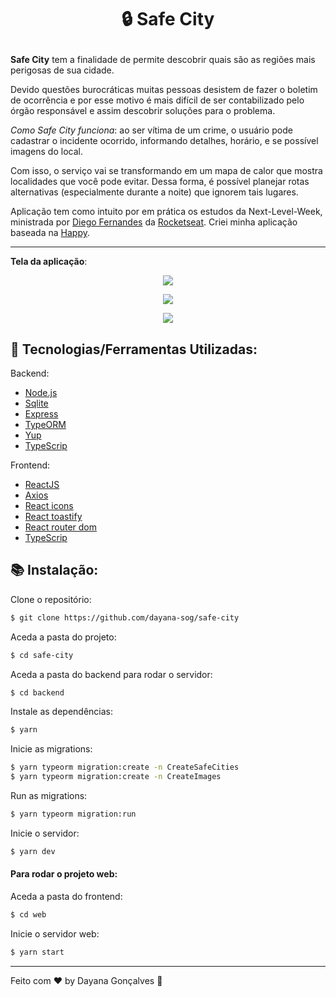 # <p align="center"> 🔒 Safe City </p>

**Safe City** tem a finalidade de permite descobrir quais são as regiões mais perigosas de sua cidade. 

Devido questões burocráticas muitas pessoas desistem de fazer o boletim de ocorrência e por esse motivo é mais difícil de ser contabilizado pelo órgão responsável e assim descobrir soluções para o problema.

*Como Safe City funciona*: ao ser vítima de um crime, o usuário pode cadastrar o incidente ocorrido, informando detalhes, horário, e se possível imagens do local.

Com isso, o serviço vai se transformando em um mapa de calor que mostra localidades que você pode evitar. Dessa forma, é possível planejar rotas alternativas (especialmente durante a noite) que ignorem tais lugares.


Aplicação tem como intuito por em prática os estudos da Next-Level-Week, ministrada por [Diego Fernandes](https://github.com/diego3g) da [Rocketseat](https://github.com/Rocketseat). 
Criei minha aplicação baseada na [Happy](https://github.com/rocketseat-education/nlw-03-omnistack).



---
**Tela da aplicação**:

<p align="center">
	<img src="https://user-images.githubusercontent.com/57035171/96350070-87479700-10ab-11eb-83ad-eca82c3689a5.png" />
</p>

<p align="center">
	<img src="https://user-images.githubusercontent.com/57035171/96350085-a0504800-10ab-11eb-8544-fe00d7069169.png" />
</p>

<p align="center">
	<img src="https://user-images.githubusercontent.com/57035171/96350110-d68dc780-10ab-11eb-9335-3ec34509f154.png" />
</p>




## 🚀  Tecnologias/Ferramentas Utilizadas:
Backend:
-   [Node.js](https://nodejs.org/en/)
-	[Sqlite](https://www.sqlite.org/docs.html)
-   [Express](https://expressjs.com/pt-br/)
-   [TypeORM](https://typeorm.io/#/)
-   [Yup](https://github.com/jquense/yup#install)
-   [TypeScrip](https://www.typescriptlang.org/docs/)

Frontend:
-   [ReactJS](https://pt-br.reactjs.org/)
-   [Axios](https://github.com/axios/axios)
-   [React icons](https://react-icons.netlify.com/#/)
-   [React toastify](https://github.com/fkhadra/react-toastify)
-   [React router dom](https://www.npmjs.com/package/react-router-dom)
-   [TypeScrip](https://www.typescriptlang.org/docs/)

## :books: Instalação:

Clone o repositório:
```sh
$ git clone https://github.com/dayana-sog/safe-city
```

Aceda a pasta do projeto:
```sh
$ cd safe-city
```
Aceda a pasta do backend para rodar o servidor:
```sh
$ cd backend
```
Instale as dependências:
```sh
$ yarn
```
Inicie as migrations:
```sh
$ yarn typeorm migration:create -n CreateSafeCities 
$ yarn typeorm migration:create -n CreateImages 
```
Run as migrations:
```sh
$ yarn typeorm migration:run
```
Inicie o servidor:
```sh
$ yarn dev
```

#### Para rodar o projeto web:
Aceda a pasta do frontend:
```sh
$ cd web
```
Inicie o servidor web:
```sh
$ yarn start
```


----------

Feito com ♥ by Dayana Gonçalves  👋 
